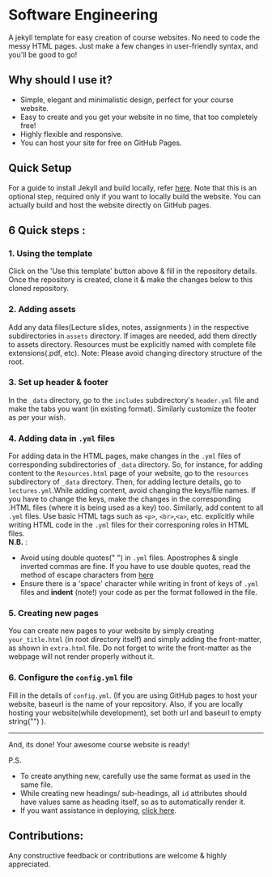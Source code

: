 # Software Engineering
A jekyll template for easy creation of course websites. No need to code the messy HTML pages. Just make a few changes in user-friendly syntax, and you'll be good to go!
<br>

## Why should I use it?
* Simple, elegant and minimalistic design, perfect for your course website.
* Easy to create and you get your website in no time, that too completely free!
* Highly flexible and responsive.
* You can host your site for free on GitHub Pages.



## Quick Setup
For a guide to install Jekyll and build locally, refer [here][jekyll_doc]. Note that this is an optional step, required only if you want to locally build the website. You can actually build and host the website directly on GitHub pages.

## 6 Quick steps :

 ### 1. Using the template 
 Click on the 'Use this template' button above & fill in the repository details. Once the repository is created, clone it & make the changes below to this cloned repository.  

 ### 2. Adding assets
 Add any data files(Lecture slides, notes, assignments ) in the respective subdirectories in `assets` directory. If images are needed, add them directly to assets directory. 
 Resources must be explicitly named with complete file extensions(.pdf, etc).
Note: Please avoid changing directory structure of the root.

 ### 3. Set up header & footer
 In the `_data` directory, go to the `includes` subdirectory's `header.yml` file and make the tabs you want (in existing format). Similarly customize the footer as per your wish.

 ### 4. Adding data in `.yml` files
 For adding data in the HTML pages, make changes in the `.yml` files of corresponding subdirectories of `_data` directory. So, for instance, for adding content to the `Resources.html` page of your website, go to the `resources` subdirectory of `_data` directory. Then, for adding lecture details, go to `lectures.yml`.While adding content, avoid changing the keys/file names. If you have to change the keys, make the changes in the corresponding .HTML files (where it is being used as a key) too. Similarly, add content to all `.yml` files.
 Use basic HTML tags such as `<p>`, `<br>`,`<a>`, etc. explicitly while writing HTML code in the `.yml` files for their corresponing roles in HTML files.<br>
**N.B.** :
* Avoid using double quotes(" ") in `.yml` files. Apostrophes & single inverted commas are fine. If you have to use double quotes, read the method of escape characters from [here][jekyll-qoutes]
* Ensure there is a 'space' character while writing in front of keys of `.yml` files and **indent** (note!) your code as per the format followed in the file.

 ### 5. Creating new pages
 You can create new pages to your website by simply creating `your_title.html` (in root directory itself) and simply adding the front-matter, as shown in `extra.html` file. Do not forget to write the front-matter as the webpage will not render properly without it.

 ### 6. Configure the `config.yml` file
 Fill in the details of `config.yml`. (If you are using GitHub pages to host your website, baseurl is the name of your repository. Also, if you are locally hosting your website(while development), set both url and baseurl to empty string("") ).
<hr>
<p>
And, its done! Your awesome course website is ready! 
</p>
P.S.

* To create anything new, carefully use the same format as used in the same file.
* While creating new headings/ sub-headings, all `id` attributes should have values same as heading itself, so as to automatically render it.
* If you want assistance in deploying, [click here][deploy].

## Contributions:
Any constructive feedback or contributions are welcome & highly appreciated.

[jekyll-qoutes]: https://talk.jekyllrb.com/t/how-to-use-single-quote-and-double-quote-as-part-of-title-without-escaping/2705
[website]: https://atharva-chandak.github.io/orca_web_template/
[pipaf]: https://p-paf.github.io/
[deploy]: https://jekyllrb.com/docs/deployment/third-party/
[jekyll_doc]: https://jekyllrb.com/docs/